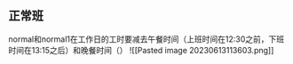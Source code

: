 ## 正常班
normal和normal1在工作日的工时要减去午餐时间（上班时间在12:30之前，下班时间在13:15之后）和晚餐时间（）
![[Pasted image 20230613113603.png]]
